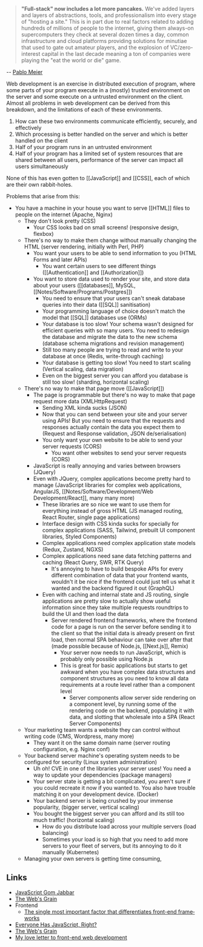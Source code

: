 > **"Full-stack" now includes a lot more pancakes.** We've added layers and layers of abstractions, tools, and professionalism into every stage of "hosting a site." This is in part due to real factors related to adding hundreds of millions of people to the internet, giving them always-on supercomputers they check at several dozen times a day, common infrastructure and cloud platforms providing solutions for minutiae that used to gate out amateur players, and the explosion of VC/zero-interest capital in the last decade meaning a ton of companies were playing the "eat the world or die" game.

-- [Pablo Meier](https://morepablo.com/2022/11/programming-culture-in-the-late-aughts.html)

Web development is an exercise in distributed execution of program, where some parts of your program execute in a (mostly) trusted environment on the server and some execute on a untrusted environment on the client.  Almost all problems in web development can be derived from this breakdown, and the limitations of each of these environments.

1. How can these two environments communicate efficiently, securely, and effectively
2. Which processing is better handled on the server and which is better handled on the client
3. Half of your program runs in an untrusted environment
4. Half of your program has a limited set of system resources that are shared between all users, performance of the server can impact all users simultaneously

None of this has even gotten to [[JavaScript]] and [[CSS]], each of which are their own rabbit-holes.

Problems that arise from this:

- You have a machine in your house you want to serve [[HTML]] files to people on the internet (Apache, Nginx)
	- They don't look pretty (CSS)
		- Your CSS looks bad on small screens! (responsive design, flexbox)
	- There's no way to make them change without manually changing the HTML (server rendering, initially with Perl, PHP)
		- You want your users to be able to send information to you (HTML Forms and later APIs)
			- You want certain users to see different things ([[Authentication]] and [[Authorization]])
		- You want to store data used to render your site, and store data about your users ([[databases]], MySQL, [[Notes/Software/Programs/Postgres]])
			- You need to ensure that your users can't sneak database queries into their data ([[SQL]] sanitisation)
			- Your programming language of choice doesn't match the model that [[SQL]] databases use (ORMs)
			- Your database is too slow! Your schema wasn't designed for efficient queries with so many users. You need to redesign the database and migrate the data to the new schema (database schema migrations and revision management)
			- Still too many people are trying to read and write to your database at once (Redis, write-through caching)
			- Your database is getting too slow! You need to start scaling (Vertical scaling, data migration)
			- Even on the biggest server you can afford you database is still too slow! (sharding, horizontal scaling)
	- There's no way to make that page move ([[JavaScript]])
		- The page is programmable but there's no way to make that page request more data (XMLHttpRequest)
			- Sending XML kinda sucks (JSON)
			- Now that you can send between your site and your server using APIs! But you need to ensure that the requests and responses actually contain the data you expect them to (Request and Response validation, JSON de/serialisation)
			- You only want your own website to be able to send your server requests (CORS)
				- You want other websites to send your server requests (CORS)
		- JavaScript is really annoying and varies between browsers (JQuery)
		- Even with JQuery, complex applications become pretty hard to manage (JavaScript libraries for complex web applications, AngularJS, [[Notes/Software/Development/Web Development/React]], many many more)
			- These libraries are so nice we want to use them for everything instead of gross HTML (JS managed routing, React Router, single page applications)
			- Interface design with CSS kinda sucks for specially for complex applications (SASS, Tailwind, prebuilt UI component libraries, Styled Components)
			- Complex applications need complex application state models (Redux, Zustand, NGXS)
			- Complex applications need sane data fetching patterns and caching (React Query, SWR, RTK Query)
				 - It's annoying to have to build bespoke APIs for every different combination of data that your frontend wants, wouldn't it be nice if the frontend could just tell us what it wanted and the backend figured it out (GraphQL)
			- Even with caching and internal state and JS routing, single applications are pretty slow to actually show useful information since they take multiple requests roundtrips to build the UI and then load the data
				- Server rendered frontend frameworks, where the frontend code for a page is run on the server before sending it to the client so that the initial data is already present on first load, then normal SPA behaviour can take over after that (made possible because of Node.js, [[Next.js]], Remix)
					- Your server now needs to run JavaScript, which is probably only possible using Node.js
					- This is great for basic applications but starts to get awkward when you have complex data structures and component structures as you need to know all data requirements at a route level rather than a component level
						- Server components allow server side rendering on a component level, by running some of the rendering code on the backend, populating it with data, and slotting that wholesale into a SPA (React Server Components)
	- Your marketing team wants a website they can control without writing code (CMS, Wordpress, many more)
		- They want it on the same domain name (server routing configuration, e.g. Nginx conf)
	- Your backend server machine's operating system needs to be configured for security (Linux system administration)
		- Uh oh! CVE in one of the libraries your server uses! You need a way to update your dependencies (package managers)
		- Your server state is getting a bit complicated, you aren't sure if you could recreate it now if you wanted to. You also have trouble matching it on your development device.  (Docker)
		- Your backend server is being crushed by your immense popularity, (bigger server, vertical scaling)
		- You bought the biggest server you can afford and its still too much traffic! (horizontal scaling)
			- How do you distribute load across your multiple servers (load balancing)
			- Sometimes your load is so high that you need to add more servers to your fleet of servers, but its annoying to do it manually (Kubernetes)
	- Managing your own servers is getting time consuming, 
## Links

- [JavaScript Gom Jabbar](https://frantic.im/javascript-gom-jabbar/)
- [The Web's Grain](https://frankchimero.com/blog/2015/the-webs-grain/)
- Frontend
	- [The single most impor­tant factor that dif­fer­enti­ates front-end frame­works](https://themer.dev/blog/the-single-most-important-factor-that-differentiates-front-end-frameworks)
- [Everyone Has JavaScript, Right?](https://www.kryogenix.org/code/browser/everyonehasjs.html)
- [The Web's Grain](https://frankchimero.com/blog/2015/the-webs-grain/)
- [My love letter to front-end web development](https://bower.sh/my-love-letter-to-front-end-web-development)
